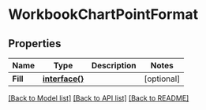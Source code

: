 # WorkbookChartPointFormat

## Properties

Name | Type | Description | Notes
------------ | ------------- | ------------- | -------------
**Fill** | [**interface{}**](.md) |  | [optional] 

[[Back to Model list]](../README.md#documentation-for-models) [[Back to API list]](../README.md#documentation-for-api-endpoints) [[Back to README]](../README.md)


